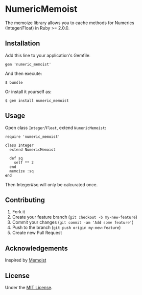 # NumericMemoist

The memoize library allows you to cache methods for Numerics (Integer/Float) in Ruby >= 2.0.0.

## Installation

Add this line to your application's Gemfile:

    gem 'numeric_memoist'

And then execute:

    $ bundle

Or install it yourself as:

    $ gem install numeric_memoist

## Usage

Open class `Integer`/`Float`, extend `NumericMemoist`:

    require 'numeric_memoist'

    class Integer
      extend NumericMemoist

      def sq
        self ** 2
      end
      memoize :sq
    end

Then Integer#sq will only be calcurated once.

## Contributing

1. Fork it
2. Create your feature branch (`git checkout -b my-new-feature`)
3. Commit your changes (`git commit -am 'Add some feature'`)
4. Push to the branch (`git push origin my-new-feature`)
5. Create new Pull Request

## Acknowledgements

Inspired by [Memoist](https://github.com/matthewrudy/memoist)

## License

Under the [MIT License](http://www.opensource.org/licenses/MIT).